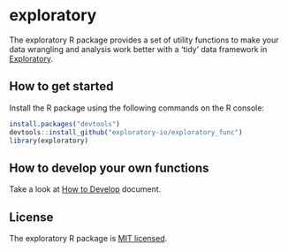 # exploratory

The exploratory R package provides a set of utility functions to make your data wrangling and analysis work better with a ‘tidy’ data framework in [Exploratory](https://exploratory.io/).

## How to get started
Install the R package using the following commands on the R console:
``` r
install.packages("devtools")
devtools::install_github("exploratory-io/exploratory_func")
library(exploratory)
```

## How to develop your own functions

Take a look at 
[How to Develop](https://github.com/exploratory-io/exploratory_func/wiki/How-to-Develop) document.

## License
The exploratory R package is [MIT licensed](https://github.com/exploratory-io/exploratory_func/blob/master/LICENSE.md).








